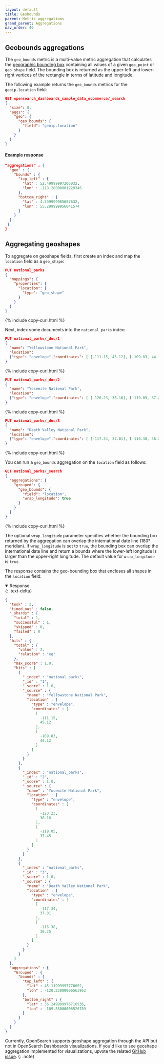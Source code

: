 ```yaml
---
layout: default
title: Geobounds
parent: Metric aggregations
grand_parent: Aggregations
nav_order: 40
---
```


## Geobounds aggregations

The `geo_bounds` metric is a multi-value metric aggregation that calculates the [geographic bounding box](https://docs.ogc.org/is/12-063r5/12-063r5.html#30) containing all values of a given `geo_point` or `geo_shape` field. The bounding box is returned as the upper-left and lower-right vertices of the rectangle in terms of latitude and longitude.

The following example returns the `geo_bounds` metrics for the `geoip.location` field:

```json
GET opensearch_dashboards_sample_data_ecommerce/_search
{
  "size": 0,
  "aggs": {
    "geo": {
      "geo_bounds": {
        "field": "geoip.location"
      }
    }
  }
}
```

#### Example response

```json
"aggregations" : {
  "geo" : {
    "bounds" : {
      "top_left" : {
        "lat" : 52.49999997206032,
        "lon" : -118.20000001229346
      },
      "bottom_right" : {
        "lat" : 4.599999985657632,
        "lon" : 55.299999956041574
      }
    }
  }
 }
}
```

## Aggregating geoshapes

To aggregate on geoshape fields, first create an index and map the `location` field as a `geo_shape`:

```json
PUT national_parks
{
  "mappings": {
    "properties": {
      "location": {
        "type": "geo_shape"
      }
    }
  }
}
```
{% include copy-curl.html %}

Next, index some documents into the `national_parks` index:

```json
PUT national_parks/_doc/1
{
  "name": "Yellowstone National Park",
  "location":
  {"type": "envelope","coordinates": [ [-111.15, 45.12], [-109.83, 44.12] ]}
}
```
{% include copy-curl.html %}

```json
PUT national_parks/_doc/2
{
  "name": "Yosemite National Park",
  "location": 
  {"type": "envelope","coordinates": [ [-120.23, 38.16], [-119.05, 37.45] ]}
}
```
{% include copy-curl.html %}

```json
PUT national_parks/_doc/3
{
  "name": "Death Valley National Park",
  "location": 
  {"type": "envelope","coordinates": [ [-117.34, 37.01], [-116.38, 36.25] ]}
}
```
{% include copy-curl.html %}

You can run a `geo_bounds` aggregation on the `location` field as follows:

```json
GET national_parks/_search
{
  "aggregations": {
    "grouped": {
      "geo_bounds": {
        "field": "location",
        "wrap_longitude": true
      }
    }
  }
}
```
{% include copy-curl.html %}

The optional `wrap_longitude` parameter specifies whether the bounding box returned by the aggregation can overlap the international date line (180&deg; meridian). If `wrap_longitude` is set to `true`, the bounding box can overlap the international date line and return a bounds where the lower-left longitude is larger than the upper-right longitude. The default value for `wrap_longitude` is `true`.

The response contains the geo-bounding box that encloses all shapes in the `location` field:

<details open markdown="block">
  <summary>
    Response
  </summary>
  {: .text-delta}

```json
{
  "took" : 3,
  "timed_out" : false,
  "_shards" : {
    "total" : 1,
    "successful" : 1,
    "skipped" : 0,
    "failed" : 0
  },
  "hits" : {
    "total" : {
      "value" : 3,
      "relation" : "eq"
    },
    "max_score" : 1.0,
    "hits" : [
      {
        "_index" : "national_parks",
        "_id" : "1",
        "_score" : 1.0,
        "_source" : {
          "name" : "Yellowstone National Park",
          "location" : {
            "type" : "envelope",
            "coordinates" : [
              [
                -111.15,
                45.12
              ],
              [
                -109.83,
                44.12
              ]
            ]
          }
        }
      },
      {
        "_index" : "national_parks",
        "_id" : "2",
        "_score" : 1.0,
        "_source" : {
          "name" : "Yosemite National Park",
          "location" : {
            "type" : "envelope",
            "coordinates" : [
              [
                -120.23,
                38.16
              ],
              [
                -119.05,
                37.45
              ]
            ]
          }
        }
      },
      {
        "_index" : "national_parks",
        "_id" : "3",
        "_score" : 1.0,
        "_source" : {
          "name" : "Death Valley National Park",
          "location" : {
            "type" : "envelope",
            "coordinates" : [
              [
                -117.34,
                37.01
              ],
              [
                -116.38,
                36.25
              ]
            ]
          }
        }
      }
    ]
  },
  "aggregations" : {
    "Grouped" : {
      "bounds" : {
        "top_left" : {
          "lat" : 45.11999997776002,
          "lon" : -120.23000006563962
        },
        "bottom_right" : {
          "lat" : 36.249999976716936,
          "lon" : -109.83000006526709
        }
      }
    }
  }
}
```
</details>

Currently, OpenSearch supports geoshape aggregation through the API but not in OpenSearch Dashboards visualizations. If you'd like to see geoshape aggregation implemented for visualizations, upvote the related [GitHub issue](https://github.com/opensearch-project/dashboards-maps/issues/250).
{: .note}
